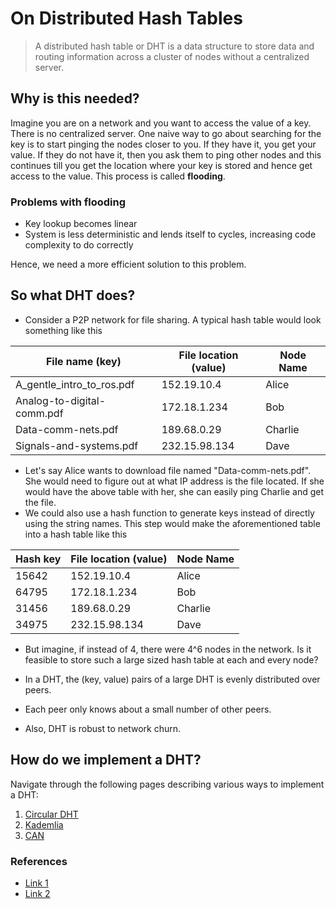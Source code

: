 # On Distributed Hash Tables

> A distributed hash table or DHT is a data structure to store data and routing information across a cluster of nodes without a centralized server.

## Why is this needed?
Imagine you are on a network and you want to access the value of a key. There is no centralized server. One naive way to go about searching for the key is to start pinging the nodes closer to you. If they have it, you get your value. If they do not have it, then you ask them to ping other nodes and this continues till you get the location where your key is stored and hence get access to the value. This process is called **flooding**. 
### Problems with flooding
- Key lookup becomes linear
- System is less deterministic and lends itself to cycles, increasing code complexity to do correctly

Hence, we need a more efficient solution to this problem.

## So what DHT does?
- Consider a P2P network for file sharing. A typical hash table would look something like this

| File name (key) | File location (value) | Node Name |
| --- | --- | --- |
| A_gentle_intro_to_ros.pdf | 152.19.10.4 | Alice |
| Analog-to-digital-comm.pdf | 172.18.1.234 | Bob |
| Data-comm-nets.pdf | 189.68.0.29 | Charlie |
| Signals-and-systems.pdf | 232.15.98.134 | Dave |

- Let's say Alice wants to download file named "Data-comm-nets.pdf". She would need to figure out at what IP address is the file located. If she would have the above table with her, she can easily ping Charlie and get the file. 
- We could also use a hash function to generate keys instead of directly using the string names. This step would make the aforementioned table into a hash table like this

| Hash key | File location (value) | Node Name |
| --- | --- | --- |
| 15642 | 152.19.10.4 | Alice |
| 64795 | 172.18.1.234 | Bob |
| 31456 | 189.68.0.29 | Charlie |
| 34975 | 232.15.98.134 | Dave |
- But imagine, if instead of 4, there were 4^6 nodes in the network. Is it feasible to store such a large sized hash table at each and every node?

- In a DHT, the (key, value) pairs of a large DHT is evenly distributed over peers.
- Each peer only knows about a small number of other peers.
- Also, DHT is robust to network churn.

## How do we implement a DHT?
Navigate through the following pages describing various ways to implement a DHT:
1. [Circular DHT](./circ_dht.md)
2. [Kademlia](./kademlia.md)
3. [CAN](./on_can.md)


### References
- [Link 1](https://www.youtube.com/watch?v=A5Y4HcTp-Ks)
- [Link 2](https://www.youtube.com/watch?v=-UU_ugiPZ9k)